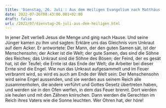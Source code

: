 ```yaml
---
title: 'Dienstag, 26. Juli : Aus dem Heiligen Evangelium nach Matthäus - Mt 13,36-43.'
date: 2022-07-26T08:43:00.001+02:00
draft: false
url: /2022/07/dienstag-26-juli-aus-dem-heiligen.html
---
```


In jener Zeit verließ Jesus die Menge und ging nach Hause. Und seine Jünger kamen zu ihm und sagten: Erkläre uns das Gleichnis vom Unkraut auf dem Acker. Er antwortete: Der Mann, der den guten Samen sät, ist der Menschensohn; der Acker ist die Welt; der gute Samen, das sind die Söhne des Reiches; das Unkraut sind die Söhne des Bösen; der Feind, der es gesät hat, ist der Teufel; die Ernte ist das Ende der Welt; die Arbeiter bei dieser Ernte sind die Engel. Wie nun das Unkraut aufgesammelt und im Feuer verbrannt wird, so wird es auch am Ende der Welt sein: Der Menschensohn wird seine Engel aussenden, und sie werden aus seinem Reich alle zusammenholen, die andere verführt und Gottes Gesetz übertreten haben, und werden sie in den Ofen werfen, in dem das Feuer brennt. Dort werden sie heulen und mit den Zähnen knirschen. Dann werden die Gerechten im Reich ihres Vaters wie die Sonne leuchten. Wer Ohren hat, der höre!